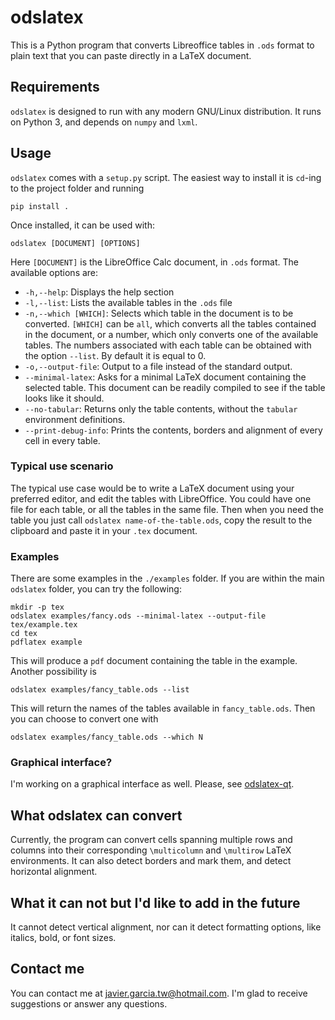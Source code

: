 # odslatex
This is a Python program that converts Libreoffice tables in `.ods` format to plain text that you can paste directly in a LaTeX document.

## Requirements
`odslatex` is designed to run with any modern GNU/Linux distribution. It runs on Python 3, and depends on `numpy` and `lxml`.

## Usage
`odslatex` comes with a `setup.py` script. The easiest way to install it is `cd`-ing to the project folder and running 
```
pip install .
```

Once installed, it can be used with:

```
odslatex [DOCUMENT] [OPTIONS]
```
Here `[DOCUMENT]` is the LibreOffice Calc document, in `.ods` format.
The available options are:
* `-h,--help`: Displays the help section
* `-l,--list`: Lists the available tables in the `.ods` file
* `-n,--which [WHICH]`: Selects which table in the document is to be converted. `[WHICH]` can be `all`, which converts all the tables contained in the document, or a number, which only converts one of the available tables. The numbers associated with each table can be obtained with the option `--list`. By default it is equal to 0.
* `-o,--output-file`: Output to a file instead of the standard output.
* `--minimal-latex`: Asks for a minimal LaTeX document containing the selected table. This document can be readily compiled to see if the table looks like it should.
* `--no-tabular`: Returns only the table contents, without the `tabular` environment definitions.
* `--print-debug-info`: Prints the contents, borders and alignment of every cell in every table.

### Typical use scenario
The typical use case would be to write a LaTeX document using your preferred editor, and edit the tables with LibreOffice. You could have one file for each table, or all the tables in the same file. Then when you need the table you just call `odslatex name-of-the-table.ods`, copy the result to the clipboard and paste it in your `.tex` document.

### Examples
There are some examples in the `./examples` folder. If you are within the main `odslatex` folder, you can try the following:
```
mkdir -p tex
odslatex examples/fancy.ods --minimal-latex --output-file tex/example.tex
cd tex
pdflatex example
```
This will produce a `pdf` document containing the table in the example. Another possibility is
```
odslatex examples/fancy_table.ods --list
```
This will return the names of the tables available in `fancy_table.ods`.
Then you can choose to convert one with
```
odslatex examples/fancy_table.ods --which N
```

### Graphical interface? 
I'm working on a graphical interface as well. Please, see [odslatex-qt](https://github.com/javierelpianista/odslatex-qt).

## What odslatex can convert
Currently, the program can convert cells spanning multiple rows and columns into their corresponding `\multicolumn` and `\multirow` LaTeX environments. It can also detect borders and mark them, and detect horizontal alignment.

## What it can not but I'd like to add in the future
It cannot detect vertical alignment, nor can it detect formatting options, like italics, bold, or font sizes.

## Contact me
You can contact me at <javier.garcia.tw@hotmail.com>. I'm glad to receive suggestions or answer any questions.
